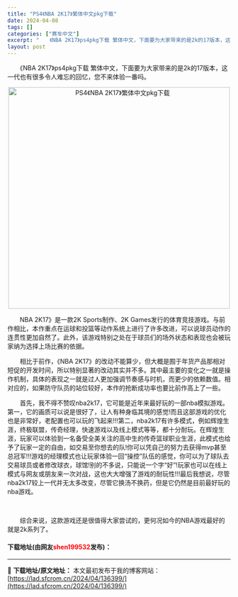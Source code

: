 ```yaml
---
title: "PS4《NBA 2K17》繁体中文pkg下载"
date: 2024-04-08
tags: []
categories: ["赛车中文"]
excerpt: "　　《NBA 2K17》ps4pkg下载 繁体中文，下面要为大家带来的是2k的17版本，这一代也有很多令人难忘的回忆，您不来体验一番吗。 　　NBA 2K17》是一款2K Sports制作、2K Games发行的体育竞技游戏。与前作相比，本作重点在运球和投篮等动作系统上进行了许多改进，可以说球员动作&hellip;"
layout: post
---
```


 <p>　　《NBA 2K17》ps4pkg下载 繁体中文，下面要为大家带来的是2k的17版本，这一代也有很多令人难忘的回忆，您不来体验一番吗。</p> <p align="center"><img align="" border="0" src="https://lad.sfcrom.cn/wp-content/uploads/2024/04/20240408_66137f9e5f767.webp" width="500" alt="PS4《NBA 2K17》繁体中文pkg下载" /></p> <p>　　NBA 2K17》是一款2K Sports制作、2K Games发行的体育竞技游戏。与前作相比，本作重点在运球和投篮等动作系统上进行了许多改进，可以说球员动作的连贯性更加自然了。此外，该游戏特别之处在于球员们的场外状态和表现也会被玩家纳为选择上场比赛的依据。</p> <p>　　相比于前作，《NBA 2K17》的改动不能算少，但大概是囿于年货产品那相对短促的开发时间，所以特别显著的改动其实并不多。其中最主要的变化之一就是操作机制，具体的表现之一就是过人更加强调节奏感与时机，而更少的依赖数值。相对应的，如果防守队员的站位较好，本作的抢断成功率也要比前作高上了一些。</p> <p>　　首先，我不得不赞叹nba2k17，它可能是近年来最好玩的一部nba模拟游戏。第一，它的画质可以说是很好了，让人有种身临其境的感觉!而且这部游戏的优化也是非常好，老配置也可以玩的飞起来!!!第二，nba2k17有许多模式，例如辉煌生涯，终极联盟，传奇经理，快速游戏以及线上模式等等，都十分耐玩。在辉煌生涯，玩家可以体验到一名备受全美关注的高中生的传奇篮球职业生涯，此模式也给予了玩家一定的自由，如交易至你想去的队!你可以凭自己的努力去获得mvp甚至总冠军!!!游戏的经理模式也让玩家体验一回&ldquo;操控&rdquo;队伍的感觉，你可以为了球队去交易球员或者修改球衣，球馆!别的不多说，只能说一个字&ldquo;好&rdquo;!玩家也可以在线上模式与网友或朋友来一次对战，这也大大增强了游戏的耐玩性!!!最后我想说，尽管nba2k17较上一代并无太多改变，尽管它换汤不换药，但是它仍然是目前最好玩的nba游戏。</p> <p>&nbsp;</p> <p>　　综合来说，这款游戏还是很值得大家尝试的，更何况如今的NBA游戏最好的就是2k系列了。</p> <p><h4>下载地址(由网友<font color="red">shen199532</font>发布)：</h4></p> 

---
📖 **下载地址/原文地址：** 本文最初发布于我的博客网站：[https://lad.sfcrom.cn/2024/04/136399/](https://lad.sfcrom.cn/2024/04/136399/)
